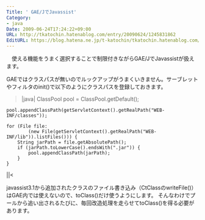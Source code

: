 ```yaml
---
Title: ' GAE/JでJavassist'
Category:
- java
Date: 2009-06-24T17:24:22+09:00
URL: http://tkatochin.hatenablog.com/entry/20090624/1245831862
EditURL: https://blog.hatena.ne.jp/t-katochin/tkatochin.hatenablog.com/atom/entry/6653586347154754157
---
```


　使える機能をうまく選択することで制限付きながらGAE/JでJavassistが扱えます。

GAEではクラスパスが無いのでルックアップがうまくいきません。サーブレットやフィルタのinit()で以下のようにクラスパスを登録しておきます。
>|java|
    ClassPool pool = ClassPool.getDefault();

    pool.appendClassPath(getServletContext().getRealPath("WEB-INF/classes"));

    for (File file:
            (new File(getServletContext().getRealPath("WEB-INF/lib")).listFiles())) {
        String jarPath = file.getAbsolutePath();
        if (jarPath.toLowerCase().endsWith(".jar")) {
            pool.appendClassPath(jarPath);
        }
    }
||<

javassist3.1から追加されたクラスのファイル書き込み（CtClassのwriteFile()）はGAE内では使えないので、toClass()だけ使うようにします。
そんなわけでプールから追い出されるたびに、毎回改造処理を走らせてtoClass()を得る必要があります。
